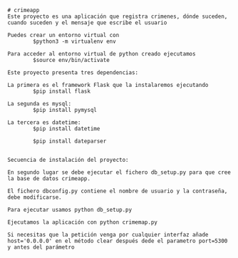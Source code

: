 	# crimeapp
	Este proyecto es una aplicación que registra crimenes, dónde suceden, cuando suceden y el mensaje que escribe el usuario
	
	Puedes crear un entorno virtual con
	        $python3 -m virtualenv env
	
	Para acceder al entorno virtual de python creado ejecutamos
	        $source env/bin/activate

	Este proyecto presenta tres dependencias:
	
	La primera es el framework Flask que la instalaremos ejecutando
	        $pip install flask
	
	La segunda es mysql:
	        $pip install pymysql
	
	La tercera es datetime:
	        $pip install datetime
	
	        $pip install dateparser
	
	
	Secuencia de instalación del proyecto:
	
	En segundo lugar se debe ejecutar el fichero db_setup.py para que cree la base de datos crimeapp.
	
	El fichero dbconfig.py contiene el nombre de usuario y la contraseña, debe modificarse.
	
	Para ejecutar usamos python db_setup.py
	
	Ejecutamos la aplicación con python crimemap.py
	
	Si necesitas que la petición venga por cualquier interfaz añade host='0.0.0.0' en el método clear después dede el parametro port=5300 y antes del parámetro
